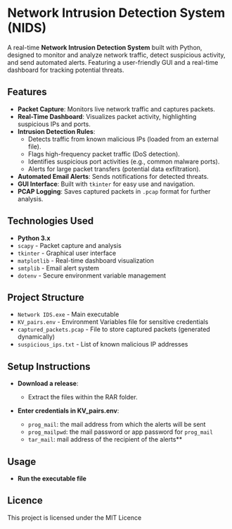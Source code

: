 # Network Intrusion Detection System (NIDS)

A real-time **Network Intrusion Detection System** built with Python, designed to monitor and analyze network traffic, detect suspicious activity, and send automated alerts. Featuring a user-friendly GUI and a real-time dashboard for tracking potential threats.

## Features
- **Packet Capture**: Monitors live network traffic and captures packets.
- **Real-Time Dashboard**: Visualizes packet activity, highlighting suspicious IPs and ports.
- **Intrusion Detection Rules**:
  - Detects traffic from known malicious IPs (loaded from an external file).
  - Flags high-frequency packet traffic (DoS detection).
  - Identifies suspicious port activities (e.g., common malware ports).
  - Alerts for large packet transfers (potential data exfiltration).
- **Automated Email Alerts**: Sends notifications for detected threats.
- **GUI Interface**: Built with `tkinter` for easy use and navigation.
- **PCAP Logging**: Saves captured packets in `.pcap` format for further analysis.

## Technologies Used
- **Python 3.x**
- `scapy` - Packet capture and analysis
- `tkinter` - Graphical user interface
- `matplotlib` - Real-time dashboard visualization
- `smtplib` - Email alert system
- `dotenv` - Secure environment variable management

## Project Structure
- `Network IDS.exe` - Main executable
- `KV_pairs.env` - Environment Variables file for sensitive credentials
- `captured_packets.pcap` - File to store captured packets (generated dynamically)
- `suspicious_ips.txt` - List of known malicious IP addresses

## Setup Instructions
- **Download a release**:
  - Extract the files within the RAR folder.

- **Enter credentials in KV_pairs.env**:
    - `prog_mail`: the mail address from which the alerts will be sent
    - `prog_mailpwd`: the mail password or app password for `prog_mail`
    - `tar_mail`: mail address of the recipient of the alerts**
  
## Usage
- **Run the executable file**
 
## Licence
This project is licensed under the MIT Licence
